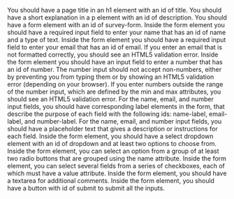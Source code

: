 You should have a page title in an h1 element with an id of title.
You should have a short explanation in a p element with an id of description.
You should have a form element with an id of survey-form.
Inside the form element you should have a required input field to enter your name that has an id of name and a type of text.
Inside the form element you should have a required input field to enter your email that has an id of email.
If you enter an email that is not formatted correctly, you should see an HTML5 validation error.
Inside the form element you should have an input field to enter a number that has an id of number.
The number input should not accept non-numbers, either by preventing you from typing them or by showing an HTML5 validation error (depending on your browser).
If you enter numbers outside the range of the number input, which are defined by the min and max attributes, you should see an HTML5 validation error.
For the name, email, and number input fields, you should have corresponding label elements in the form, that describe the purpose of each field with the following ids: name-label, email-label, and number-label.
For the name, email, and number input fields, you should have a placeholder text that gives a description or instructions for each field.
Inside the form element, you should have a select dropdown element with an id of dropdown and at least two options to choose from.
Inside the form element, you can select an option from a group of at least two radio buttons that are grouped using the name attribute.
Inside the form element, you can select several fields from a series of checkboxes, each of which must have a value attribute.
Inside the form element, you should have a textarea for additional comments.
Inside the form element, you should have a button with id of submit to submit all the inputs.
